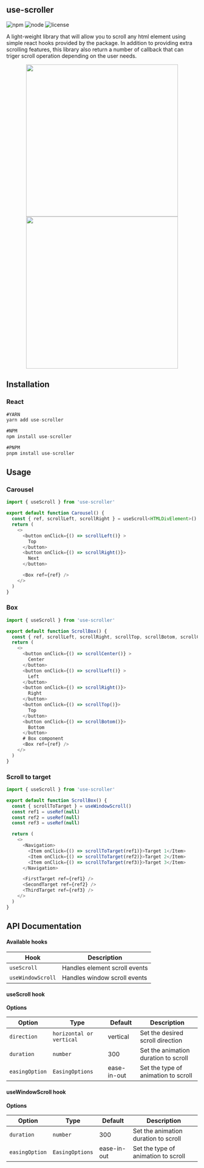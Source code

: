 ## use-scroller

![npm](https://img.shields.io/npm/v/scroll-js)
![node](https://img.shields.io/node/v/scroll-js)
![license](https://img.shields.io/npm/l/scroll-js)

A light-weight library that will allow you to scroll any html element using simple react hooks provided by the package.
In addition to providing extra scrolling features, this library also return a number of callback that can triger scroll operation depending on the user needs.

<p align="middle">
  <img src="https://s9.gifyu.com/images/ezgif.com-gif-maker3092e8916a41884d.gif" width="400"/>
  <img src="https://s3.gifyu.com/images/ezgif.com-gif-maker-1c4ee7c66dcd4dd01.gif" width="400"/>
</p>

## Installation

### React

```javascript
#YARN
yarn add use-scroller

#NPM
npm install use-scroller

#PNPM
pnpm install use-scroller

```

## Usage

### Carousel

```javascript
import { useScroll } from 'use-scroller'

export default function Carousel() {
  const { ref, scrollLeft, scrollRight } = useScroll<HTMLDivElement>()
  return (
    <>
      <button onClick={() => scrollLeft()} >
        Top
      </button>
      <button onClick={() => scrollRight()}>
        Next
      </button>

      <Box ref={ref} />
    </>
  )
}
```

### Box

```javascript
import { useScroll } from 'use-scroller'

export default function ScrollBox() {
  const { ref, scrollLeft, scrollRight, scrollTop, scrollBotom, scrollCenter } = useScroll<HTMLDivElement>()
  return (
    <>
      <button onClick={() => scrollCenter()} >
        Center
      </button>
      <button onClick={() => scrollLeft()} >
        Left
      </button>
      <button onClick={() => scrollRight()}>
        Right
      </button>
      <button onClick={() => scrollTop()}>
        Top
      </button>
      <button onClick={() => scrollBotom()}>
        Bottom
      </button>
      # Box component
      <Box ref={ref} />
    </>
  )
}
```

### Scroll to target

```javascript
import { useScroll } from 'use-scroller'

export default function ScrollBox() {
  const { scrollToTarget } = useWindowScroll()
  const ref1 = useRef(null)
  const ref2 = useRef(null)
  const ref3 = useRef(null)

  return (
    <>
      <Navigation>
        <Item onClick={() => scrollToTarget(ref1)}>Target 1</Item>
        <Item onClick={() => scrollToTarget(ref2)}>Target 2</Item>
        <Item onClick={() => scrollToTarget(ref3)}>Target 3</Item>
      </Navigation>

      <FirstTarget ref={ref1} />
      <SecondTarget ref={ref2} />
      <ThirdTarget ref={ref3} />
    </>
  )
}
```

## API Documentation

#### Available hooks

| Hook              | Description                   |
| ----------------- | ----------------------------- |
| `useScroll`       | Handles element scroll events |
| `useWindowScroll` | Handles window scroll events  |

#### useScroll hook

**Options**

| Option         | Type                     | Default     | Description                          |
| -------------- | ------------------------ | ----------- | ------------------------------------ |
| `direction`    | `horizontal or vertical` | vertical    | Set the desired scroll direction     |
| `duration`     | `number`                 | 300         | Set the animation duration to scroll |
| `easingOption` | `EasingOptions`          | ease-in-out | Set the type of animation to scroll  |

#### useWindowScroll hook

**Options**

| Option         | Type            | Default     | Description                          |
| -------------- | --------------- | ----------- | ------------------------------------ |
| `duration`     | `number`        | 300         | Set the animation duration to scroll |
| `easingOption` | `EasingOptions` | ease-in-out | Set the type of animation to scroll  |
